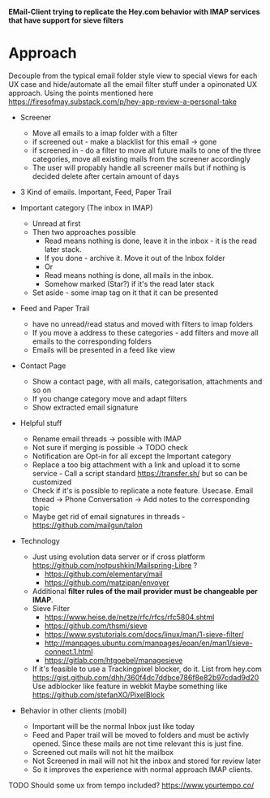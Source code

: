 **EMail-Client trying to replicate the Hey.com behavior with IMAP services that have support for sieve filters**

# Approach 

Decouple from the typical email folder style view to special views for each UX case and hide/automate all the email filter stuff under a opinonated UX approach.
Using the points mentioned here https://firesofmay.substack.com/p/hey-app-review-a-personal-take

* Screener
  * Move all emails to a imap folder with a filter
  * if screened out - make a blacklist for this email -> gone
  * if screened in - do a filter to move all future mails to one of the three categories, move all existing mails from the screener accordingly
  * The user will propably handle all screener mails but if nothing is decided delete after certain amount of days
* 3 Kind of emails. Important, Feed, Paper Trail
* Important category (The inbox in IMAP)
  * Unread at first
  * Then two approaches possible
    * Read means nothing is done, leave it in the inbox - it is the read later stack. 
    * If you done - archive it. Move it out of the Inbox folder
    - Or
    * Read means nothing is done, all mails in the inbox.
    * Somehow marked (Star?) if it's the read later stack
  * Set aside - some imap tag on it that it can be presented 
  
* Feed and Paper Trail 
  * have no unread/read status and moved with filters to imap folders
  * If you move a address to these categories - add filters and move all emails to the corresponding folders
  * Emails will be presented in a feed like view
  
* Contact Page
  * Show a contact page, with all mails, categorisation, attachments and so on
  * If you change category move and adapt filters
  * Show extracted email signature

* Helpful stuff
  * Rename email threads -> possible with IMAP
  * Not sure if merging is possible -> TODO check
  * Notification are Opt-in for all except the Important category
  * Replace a too big attachment with a link and upload it to some service - Call a script standard https://transfer.sh/ but so can be customized
  * Check if it's is possible to replicate a note feature. Usecase. Email thread -> Phone Conversation -> Add notes to the corresponding topic
  * Maybe get rid of email signatures in threads - https://github.com/mailgun/talon

* Technology
  * Just using evolution data server or if cross platform https://github.com/notpushkin/Mailspring-Libre ?
    * https://github.com/elementary/mail
    * https://github.com/matzipan/envoyer
  * Additional **filter rules of the mail provider must be changeable per IMAP**. 
  * Sieve Filter
    * https://www.heise.de/netze/rfc/rfcs/rfc5804.shtml
    * https://github.com/thsmi/sieve
    * https://www.systutorials.com/docs/linux/man/1-sieve-filter/
    * http://manpages.ubuntu.com/manpages/eoan/en/man1/sieve-connect.1.html
    * https://gitlab.com/htgoebel/managesieve
  * If it's feasible to use a Trackingpixel blocker, do it. List from hey.com https://gist.github.com/dhh/360f4dc7ddbce786f8e82b97cdad9d20
  Use adblocker like feature in webkit
  Maybe something like https://github.com/stefanXO/PixelBlock
  
* Behavior in other clients (mobil)
  * Important will be the normal Inbox just like today
  * Feed and Paper trail will be moved to folders and must be activly opened. Since these mails are not time relevant this is just fine.
  * Screened out mails will not hit the mailbox
  * Not Screened in mail will not hit the inbox and stored for review later
  * So it improves the experience with normal approach IMAP clients.


TODO Should some ux from tempo included? https://www.yourtempo.co/
